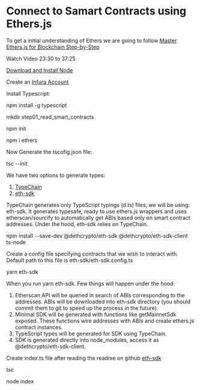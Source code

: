 # Connect to Samart Contracts using Ethers.js

To get a initial understanding of Ethers we are going to follow [Master Ethers.js for Blockchain Step-by-Step](https://www.youtube.com/watch?v=yk7nVp5HTCk)

Watch Video 23:30 to 37:25

[Download and Install Node](https://nodejs.org/en/download/)

Create an [Infura Account](https://infura.io/)

Install Typescript:

npm install -g typescript 

mkdir step01_read_smart_contracts

npm init

npm i ethers

Now Generate the tscofig.json file:

tsc --init

We have two options to generate types:

1. [TypeChain](https://github.com/dethcrypto/TypeChain)
2. [eth-sdk](https://github.com/dethcrypto/eth-sdk)

TypeChain generates only TypeScript typings (d.ts) files, we will be using: eth-sdk. It generates typesafe, ready to use ethers.js wrappers and uses etherscan/sourcify to automatically get ABIs based only on smart contract addresses. Under the hood, eth-sdk relies on TypeChain.

npm install --save-dev @dethcrypto/eth-sdk @dethcrypto/eth-sdk-client ts-node

Create a config file specifying contracts that we wish to interact with. Default path to this file is eth-sdk/eth-sdk.config.ts

yarn eth-sdk

When you run yarn eth-sdk. Few things will happen under the hood:

1. Etherscan API will be queried in search of ABIs corresponding to the addresses. ABIs will be downloaded into eth-sdk directory (you should commit them to git to speed up the process in the future).
2. Minimal SDK will be generated with functions like getMainnetSdk exposed. These functions wire addresses with ABIs and create ethers.js contract instances.
3. TypeScript types will be generated for SDK using TypeChain.
4. SDK is generated directly into node_modules, access it as @dethcrypto/eth-sdk-client.


Create index.ts file after reading the readme on github [eth-sdk](https://github.com/dethcrypto/eth-sdk)

tsc

node index

